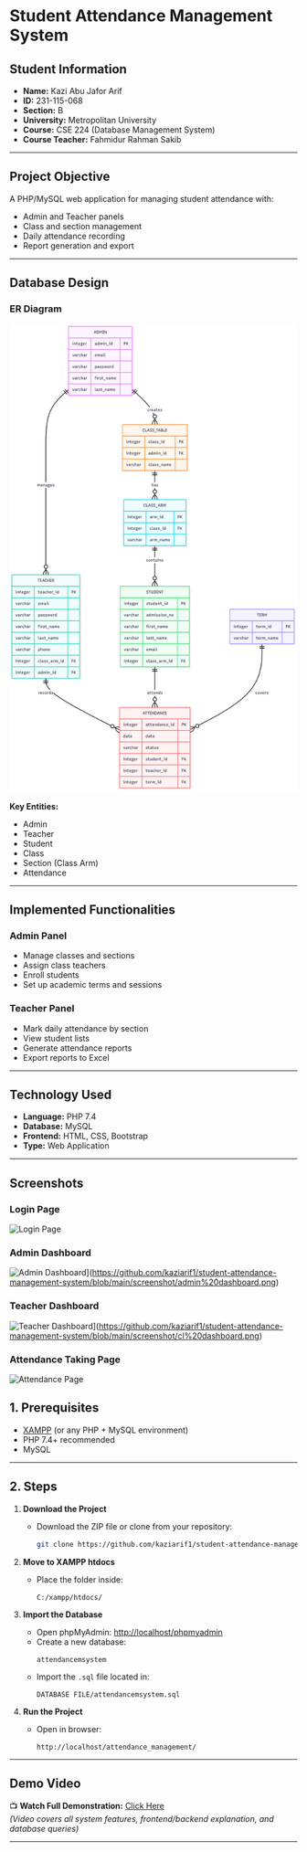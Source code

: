 # Student Attendance Management System

## Student Information
- **Name:** Kazi Abu Jafor Arif  
- **ID:** 231-115-068  
- **Section:** B  
- **University:** Metropolitan University  
- **Course:** CSE 224 (Database Management System)
-  **Course Teacher:** Fahmidur Rahman Sakib

---

## Project Objective
A PHP/MySQL web application for managing student attendance with:

- Admin and Teacher panels
- Class and section management
- Daily attendance recording
- Report generation and export

---

## Database Design

### ER Diagram
![ER Diagram](https://github.com/kaziarif1/student-attendance-management-system/blob/main/ER%20Diagram/Student%20Attendance%20Management%20System%20_%20Mermaid%20Chart-2025-08-09-091114.png)

**Key Entities:**
- Admin
- Teacher
- Student
- Class
- Section (Class Arm)
- Attendance

---

## Implemented Functionalities

### Admin Panel
- Manage classes and sections
- Assign class teachers
- Enroll students
- Set up academic terms and sessions

### Teacher Panel
- Mark daily attendance by section
- View student lists
- Generate attendance reports
- Export reports to Excel

---

## Technology Used
- **Language:** PHP 7.4
- **Database:** MySQL
- **Frontend:** HTML, CSS, Bootstrap
- **Type:** Web Application

---

## Screenshots

### Login Page
![Login Page]([screenshots/login.png](https://github.com/kaziarif1/student-attendance-management-system/blob/main/screenshot/admin%20log%20in%20page%20picture.png))

### Admin Dashboard
![Admin Dashboard]([screenshots/admin_dashboard.png)](https://github.com/kaziarif1/student-attendance-management-system/blob/main/screenshot/admin%20dashboard.png)

### Teacher Dashboard
![Teacher Dashboard]([screenshots/teacher_dashboard.png)](https://github.com/kaziarif1/student-attendance-management-system/blob/main/screenshot/cl%20dashboard.png)

### Attendance Taking Page
![Attendance Page]([screenshots/attendance_page.png](https://github.com/kaziarif1/student-attendance-management-system/blob/main/screenshot/attendnce%20taking.png))


## 1. Prerequisites
- [XAMPP](https://www.apachefriends.org/) (or any PHP + MySQL environment)
- PHP 7.4+ recommended
- MySQL

---

## 2. Steps

1. **Download the Project**
   - Download the ZIP file or clone from your repository:
     ```bash
     git clone https://github.com/kaziarif1/student-attendance-management-system.git
     ```

2. **Move to XAMPP htdocs**
   - Place the folder inside:
     ```
     C:/xampp/htdocs/
     ```

3. **Import the Database**
   - Open phpMyAdmin: [http://localhost/phpmyadmin](http://localhost/phpmyadmin)
   - Create a new database:
     ```
     attendancemsystem
     ```
   - Import the `.sql` file located in:
     ```
     DATABASE FILE/attendancemsystem.sql
     ```

4. **Run the Project**
   - Open in browser:
     ```
     http://localhost/attendance_management/
     ```

---

## Demo Video
📺 **Watch Full Demonstration:** [Click Here](https://drive.google.com/drive/u/2/folders/1K0iFzwGTaWHIHdBq8rJmMJ7fwcccsm40)  
*(Video covers all system features, frontend/backend explanation, and database queries)*


---
